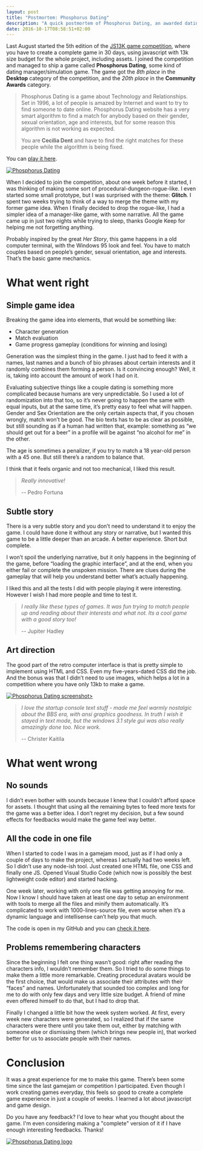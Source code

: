 ```yaml
---
layout: post
title: "Postmortem: Phosphorus Dating"
description: "A quick postmortem of Phosphorus Dating, an awarded dating simulation game created for JS13K competition."
date: 2016-10-17T08:58:51+02:00
---
```


Last August started the 5th edition of the [JS13K game competition](http://js13kgames.com), where you have to create a complete game in 30 days, using javascript with 13k size budget for the whole project, including assets. I joined the competition and managed to ship a game called **Phosphorus Dating**, some kind of dating manager/simulation game. The game got the *8th place* in the **Desktop** category of the competition, and the *20th place* in the **Community Awards** category.

> Phosphorus Dating is a game about Technology and Relationships. Set in
> 1996, a lot of people is amazed by Internet and want to try to find
> someone to date online. Phosphorus Dating website has a very smart
> algorithm to find a match for anybody based on their gender, sexual
> orientation, age and interests, but for some reason this algorithm is
> not working as expected. 
> 
> You are **Cecilia Dent** and have to find the right matches for these
> people while the algorithm is being fixed.

You can [play it here](http://gamejolt.com/games/phosphorus-dating/189626).
	
[![Phosphorus Dating](http://i.imgur.com/hHkUlue.png)](http://gamejolt.com/games/phosphorus-dating/189626)

When I decided to join the competition, about one week before it started, I was thinking of making some sort of procedural-dungeon-rogue-like. I even started some small prototype, but I was surprised with the theme: **Glitch**. I spent two weeks trying to think of a way to merge the theme with my former game idea. When I finally decided to drop the rogue-like, I had a simpler idea of a manager-like game, with some narrative. All the game came up in just two nights while trying to sleep, thanks Google Keep for helping me not forgetting anything.

Probably inspired by the great *Her Story*, this game happens in a old computer terminal, with the Windows 95 look and feel. You have to match couples based on people’s gender, sexual orientation, age and interests. That’s the basic game mechanics.

# What went right

## Simple game idea

Breaking the game idea into elements, that would be something like:

- Character generation
- Match evaluation
- Game progress gameplay (conditions for winning and losing)

Generation was the simplest thing in the game. I just had to feed it with a names, last names and a bunch of bio phrases about certain interests and it randomly combines them forming a person. Is it convincing enough? Well, it is, taking into account the amount of work I had on it.

Evaluating subjective things like a couple dating is something more complicated because humans are very unpredictable. So I used a lot of randomization into that too, so it’s never going to happen the same with equal inputs, but at the same time, it’s pretty easy to feel what will happen. Gender and Sex Orientation are the only certain aspects that, if you chosen wrongly, match won’t be good. The bio texts has to be as clear as possible, but still sounding as if a human had written that, example: something as “we should get out for a beer” in a profile will be against “no alcohol for me” in the other.

The age is sometimes a penalizer, if you try to match a 18 year-old person with a 45 one. But still there’s a random to balance that.

I think that it feels organic and not too mechanical, I liked this result.

> <i>Really innovative!</i>
> 
> -- Pedro Fortuna

## Subtle story

There is a very subtle story and you don’t need to understand it to enjoy the game. I could have done it without any story or narrative, but I wanted this game to be a little deeper than an arcade. A better experience. Short but complete.

I won’t spoil the underlying narrative, but it only happens in the beginning of the game, before “loading the graphic interface”, and at the end, when you either fail or complete the unspoken mission. There are clues during the gameplay that will help you understand better what’s actually happening.

I liked this and all the tests I did with people playing it were interesting. However I wish I had more people and time to test it.

> <i>I really like these types of games. It was fun trying to match people
> up and reading about their interests and what not. Its a cool game
> with a good story too!</i>
> 
> -- Jupiter Hadley

## Art direction

The good part of the retro computer interface is that is pretty simple to implement using HTML and CSS. Even my five-years-dated CSS did the job. And the bonus was that I didn’t need to use images, which helps a lot in a competition where you have only 13kb to make a game.

[![Phosphorus Dating screenshot](http://i.imgur.com/UcOO6kD.png)>](http://gamejolt.com/games/phosphorus-dating/189626)

> <i>I love the startup console text stuff - made me feel warmly nostalgic
> about the BBS era, with ansi graphics goodness. In truth I wish it
> stayed in text mode, but the windows 3.1 style gui was also really
> amazingly done too. Nice work.</i>
> 
> -- Christer Kaitila

# What went wrong

## No sounds

I didn’t even bother with sounds because I knew that I couldn’t afford space for assets. I thought that using all the remaining bytes to feed more texts for the game was a better idea. I don’t regret my decision, but a few sound effects for feedbacks would make the game feel way better.

## All the code in one file

When I started to code I was in a gamejam mood, just as if I had only a couple of days to make the project, whereas I actually had two weeks left. So I didn’t use any node-ish tool. Just created one HTML file, one CSS and finally one JS. Opened Visual Studio Code (which now is possibly the best lightweight code editor) and started hacking.

One week later, working with only one file was getting annoying for me. Now I know I should have taken at least one day to setup an environment with tools to merge all the files and minify them automatically. It’s complicated to work with 1000-lines-source file, even worse when it’s a dynamic language and intellisense can’t help you that much.

The code is open in my GitHub and you can [check it here](https://github.com/CrociDB/phosphorus-dating).

## Problems remembering characters

Since the beginning I felt one thing wasn’t good: right after reading the characters info, I wouldn’t remember them. So I tried to do some things to make them a little more remarkable. Creating procedural avatars would be the first choice, that would make us associate their attributes with their “faces” and names. Unfortunately that sounded too complex and long for me to do with only few days and very little size budget. A friend of mine even offered himself to do that, but I had to drop that.

Finally I changed a little bit how the week system worked. At first, every week new characters were generated, so I realized that if the same characters were there until you take them out, either by matching with someone else or dismissing them (which brings new people in), that worked better for us to associate people with their names.

# Conclusion

It was a great experience for me to make this game. There’s been some time since the last gamejam or competition I participated. Even though I work creating games everyday, this feels so good to create a complete game experience in just a couple of weeks. I learned a lot about javascript and game design.

Do you have any feedback? I'd love to hear what you thought about the game. I'm even considering making a "complete" version of it if I have enough interesting feedbacks. Thanks!


[![Phosphorus Dating logo](http://i.imgur.com/VPX2YeU.png)](http://gamejolt.com/games/phosphorus-dating/189626)